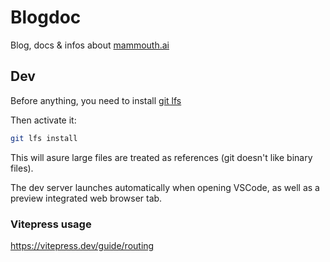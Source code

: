 # Blogdoc

Blog, docs & infos about [mammouth.ai](https://mammouth.ai)

## Dev

Before anything, you need to install [git lfs](https://git-lfs.com)

Then activate it:

```bash
git lfs install
```

This will asure large files are treated as references (git doesn't like binary files).

The dev server launches automatically when opening VSCode, as well as a preview integrated web browser tab.

### Vitepress usage

https://vitepress.dev/guide/routing
